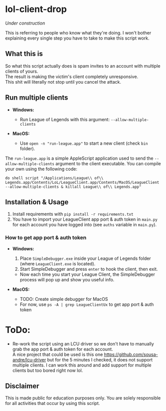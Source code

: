 # lol-client-drop #

*Under construction*

This is referring to people who know what they're doing.
I won't bother explaining every single step you have to take to make this script work.

## What this is

So what this script actually does is spam invites to an account with multiple clients of yours.<br>
The result is making the victim's client completely unresponsive.<br>
This shit will literally not stop until you cancel the attack.

## Run multiple clients

* <b>Windows:</b>
    * Run League of Legends with this argument: `--allow-multiple-clients`

* <b>MacOS:</b>
    * Use `open -n "run-league.app"` to start a new client (check `bin` folder).

The `run-league.app` is a simple AppleScript application used to send the `--allow-multiple-clients` argument
to the client executable. You can compile your own using the following code:
```
do shell script "/Applications/League\\ of\\ Legends.app/Contents/LoL/LeagueClient.app/Contents/MacOS/LeagueClient --allow-multiple-clients & killall League\\ of\\ Legends.app"
```

## Installation & Usage

1. Install requirements with `pip install -r requirements.txt`
2. You have to import your LeagueClient app port & auth token in `main.py` for each account you have logged into (see `auths` variable in `main.py`).

### How to get app port & auth token

* <b>Windows:</b>
    1. Place `SimpleDebugger.exe` inside your League of Legends folder (where `LeagueClient.exe` is located).
    2. Start SimpleDebugger and press `enter` to hook the client, then exit.
    * Now each time you start your League Client, the SimpleDebugger process will pop up and show you useful info.

* <b>MacOS:</b>
    * TODO: Create simple debugger for MacOS
    * For now, use `ps -A | grep LeagueClientUx` to get app port & auth token

# ToDo:

* Re-work the script using an LCU driver so we don't have to manually grab the app port & auth token for each account.<br>
A nice project that could be used is this one https://github.com/sousa-andre/lcu-driver but for the 5 minutes I checked,
it does not support multiple clients. I can work this around and add support for multiple clients but too bored right now lol.

## Disclaimer

This is made public for education purposes only. You are solely responsible for all activities that occur by using this script.